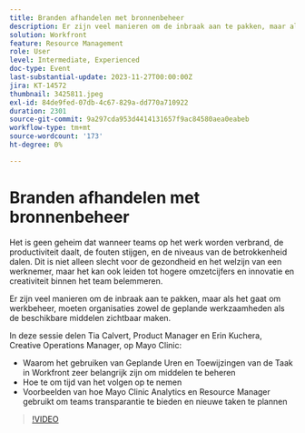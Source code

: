 ```yaml
---
title: Branden afhandelen met bronnenbeheer
description: Er zijn veel manieren om de inbraak aan te pakken, maar als het gaat om werkbeheer, moeten organisaties zowel de geplande werkzaamheden als de beschikbare middelen zichtbaar maken.
solution: Workfront
feature: Resource Management
role: User
level: Intermediate, Experienced
doc-type: Event
last-substantial-update: 2023-11-27T00:00:00Z
jira: KT-14572
thumbnail: 3425811.jpeg
exl-id: 84de9fed-07db-4c67-829a-dd770a710922
duration: 2301
source-git-commit: 9a297cda953d4414131657f9ac84580aea0eabeb
workflow-type: tm+mt
source-wordcount: '173'
ht-degree: 0%

---
```


# Branden afhandelen met bronnenbeheer

Het is geen geheim dat wanneer teams op het werk worden verbrand, de productiviteit daalt, de fouten stijgen, en de niveaus van de betrokkenheid dalen. Dit is niet alleen slecht voor de gezondheid en het welzijn van een werknemer, maar het kan ook leiden tot hogere omzetcijfers en innovatie en creativiteit binnen het team belemmeren.

Er zijn veel manieren om de inbraak aan te pakken, maar als het gaat om werkbeheer, moeten organisaties zowel de geplande werkzaamheden als de beschikbare middelen zichtbaar maken.

In deze sessie delen Tia Calvert, Product Manager en Erin Kuchera, Creative Operations Manager, op Mayo Clinic:

* Waarom het gebruiken van Geplande Uren en Toewijzingen van de Taak in Workfront zeer belangrijk zijn om middelen te beheren
* Hoe te om tijd van het volgen op te nemen
* Voorbeelden van hoe Mayo Clinic Analytics en Resource Manager gebruikt om teams transparantie te bieden en nieuwe taken te plannen

>[!VIDEO](https://video.tv.adobe.com/v/3425811/?learn=on)
